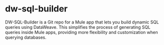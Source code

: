 # dw-sql-builder
DW-SQL-Builder is a Git repo for a Mule app that lets you build dynamic SQL queries using DataWeave. This simplifies the process of generating SQL queries inside Mule apps, providing more flexibility and customization when querying databases.
